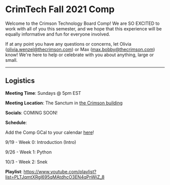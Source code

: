 # CrimTech Fall 2021 Comp
Welcome to the Crimson Technology Board Comp! We are SO EXCITED to work with all of you this semester, and we hope that this experience will be equally informative and fun for everyone involved.

If at any point you have any questions or concerns, let Olivia (olivia.wenzel@thecrimson.com) or Max (max.bobby@thecrimson.com) know! We're here to help or celebrate with you about anything, large or small.

-----
## Logistics
**Meeting Time**: Sundays @ 5pm EST

**Meeting Location**: The Sanctum in [the Crimson building](https://www.google.com/maps/place/Harvard+Crimson/@42.372106,-71.1185717,17z/data=!3m1!4b1!4m5!3m4!1s0x89e3774349ddf717:0x60c085708687338f!8m2!3d42.3721091!4d-71.1163955?shorturl=1)

**Socials**: COMING SOON!

**Schedule**:

Add the Comp GCal to your calendar [here](https://calendar.google.com/calendar/u/2?cid=Y19lZzI3ZTY4cDVyZ3Vvb2lkbDF0ZG1vdTI1NEBncm91cC5jYWxlbmRhci5nb29nbGUuY29t)!

9/19 - Week 0: Introduction (Intro)

9/26 - Week 1: Python

10/3 - Week 2: Snek

**Playlist**: https://www.youtube.com/playlist?list=PLTJqmtXRgl695qMAtdhcO3EN4qPnWiZ_8